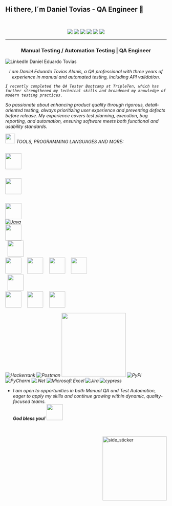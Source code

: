 ## Hi there, I´m Daniel Tovias - QA Engineer 👋

<p align="center">
  
</p>
<br>
<p align="left"> 

 </p>
 <p align="center">
<img src="https://img.shields.io/badge/Age-26-blue" />
  <img src="https://img.shields.io/badge/Focus-Automation%20Testing-brightgreen" />
  <img src="https://img.shields.io/badge/Focus-Manual%20Testing-brightgreen" />
  <img src="https://img.shields.io/badge/Focus-Mobile%20Testing-brightgreen" />
  <img src="https://img.shields.io/badge/Focus-API%20Testing-brightgreen" />
  <img src="https://img.shields.io/badge/Languages-English%20%26%20Spanish-brightgreen" />
</p>
<hr>
<h3 align="center">Manual Testing / Automation Testing | QA Engineer </h3>
<p align="center">
  
  ![LinkedIn](https://img.shields.io/badge/linkedin-%230077B5.svg?style=for-the-badge&logo=linkedin&logoColor=white) Daniel Eduardo Tovias 
</p>
</p>
<p align="center">
  <em>
    I am Daniel Eduardo Tovias Alanís, a QA professional with three years of experience in manual and automated testing, including API validation. 
    
    I recently completed the QA Tester Bootcamp at TripleTen, which has further strengthened my technical skills and broadened my knowledge of modern testing practices.
So passionate about enhancing product quality through rigorous, detail-oriented testing, always prioritizing user experience and preventing defects before release. My experience covers test planning, execution, bug reporting, and automation, ensuring software meets both functional and usability standards.


<img src="https://media.giphy.com/media/iY8CRBdQXODJSCERIr/giphy.gif" width="30px">&nbsp;TOOLS, PROGRAMMING LANGUAGES AND MORE:
<p align="left">

  
  <code> <img height="50" src="![MySQL](https://img.shields.io/badge/mysql-4479A1.svg?style=for-the-badge&logo=mysql&logoColor=white)"> </code>
  
  <code> <img height="50" src="![Python](https://img.shields.io/badge/python-3670A0?style=for-the-badge&logo=python&logoColor=ffdd54)"> </code>
  
  <code> <img height="50" src="![Java](https://img.shields.io/badge/java-%23ED8B00.svg?style=for-the-badge&logo=openjdk&logoColor=white)"> </code>
  ![Java](https://img.shields.io/badge/java-%23ED8B00.svg?style=for-the-badge&logo=openjdk&logoColor=white)
  <code> <img height="50" src="https://img.shields.io/badge/Selenium-43B02A?logo=Selenium&logoColor=white"> </code>
  <code> <img height="50" src=""> </code>
  <code> <img height="50" src=""> </code>
  <code> <img height="50" src=""> </code>
  <code> <img height="50" src=""> </code>
  <code> <img height="50" src=""> </code>
  <code> <img height="50" src=""> </code>
  <code> <img height="50" src=""> </code>
  <code> <img height="50" src=""> </code>
  <code> <img height="50" src=""> </code>
  





![Hackerrank](https://img.shields.io/badge/-Hackerrank-2EC866?style=for-the-badge&logo=HackerRank&logoColor=white)
![Postman](https://img.shields.io/badge/Postman-FF6C37?style=for-the-badge&logo=postman&logoColor=white)
<img src="https://img.shields.io/badge/Selenium-43B02A?logo=Selenium&logoColor=white" height="200"/>
![PyPi](https://img.shields.io/badge/pypi-%23ececec.svg?style=for-the-badge&logo=pypi&logoColor=1f73b7)
![PyCharm](https://img.shields.io/badge/pycharm-143?style=for-the-badge&logo=pycharm&logoColor=black&color=black&labelColor=green)
![.Net](https://img.shields.io/badge/.NET-5C2D91?style=for-the-badge&logo=.net&logoColor=white)
![Microsoft Excel](https://img.shields.io/badge/Microsoft_Excel-217346?style=for-the-badge&logo=microsoft-excel&logoColor=white)
![Jira](https://img.shields.io/badge/jira-%230A0FFF.svg?style=for-the-badge&logo=jira&logoColor=white)
![cypress](https://img.shields.io/badge/-cypress-%23E5E5E5?style=for-the-badge&logo=cypress&logoColor=058a5e)



<p align="center">


- I am open to opportunities in both Manual QA and Test Automation, eager to apply my skills and continue growing within dynamic, quality-focused teams.
  </em> 
  <br>
    <b><i align="center">God bless you!</i></b> <img src="https://media.giphy.com/media/qjqUcgIyRjsl2/giphy.gif" width="50" />
</p>
<br><br>
<img align="right" width=200px height=200px alt="side_sticker" src="https://media.giphy.com/media/TEnXkcsHrP4YedChhA/giphy.gif" />







 




<!--
**DanielEduardoTovias/DanielEduardoTovias** is a ✨ _special_ ✨ repository because its `README.md` (this file) appears on your GitHub profile.

Here are some ideas to get you started:

- 🔭 I’m currently working on ...
- 🌱 I’m currently learning ...
- 👯 I’m looking to collaborate on ...
- 🤔 I’m looking for help with ...
- 💬 Ask me about ...
- 📫 How to reach me: ...
- 😄 Pronouns: ...
- ⚡ Fun fact: ...
-->
